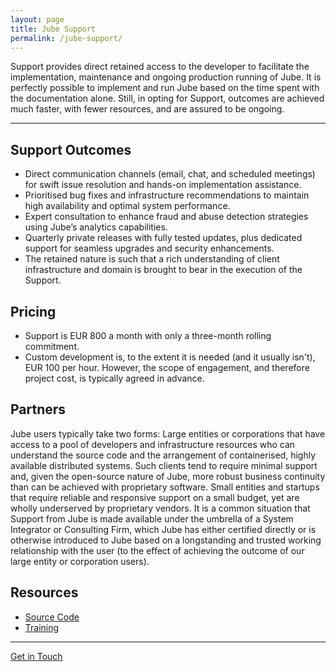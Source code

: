 ```yaml
---
layout: page
title: Jube Support
permalink: /jube-support/
---
```


Support provides direct retained access to the developer to facilitate the implementation, maintenance and ongoing
production running of Jube. It is perfectly possible to implement and run Jube based on the time spent with the
documentation alone. Still, in opting for Support, outcomes are achieved much faster, with fewer resources, and are
assured to be ongoing.

---

## Support Outcomes

* Direct communication channels (email, chat, and scheduled meetings) for swift issue resolution and hands-on
  implementation assistance.
* Prioritised bug fixes and infrastructure recommendations to maintain high availability and optimal system performance.
* Expert consultation to enhance fraud and abuse detection strategies using Jube’s analytics capabilities.
* Quarterly private releases with fully tested updates, plus dedicated support for seamless upgrades and security
  enhancements.
* The retained nature is such that a rich understanding of client infrastructure and domain is brought to bear in the
  execution of the Support.

## Pricing

* Support is EUR 800 a month with only a three-month rolling commitment.
* Custom development is, to the extent it is needed (and it usually isn't), EUR 100 per hour. However, the scope of
  engagement, and therefore project cost, is typically agreed in advance.

## Partners
Jube users typically take two forms:
Large entities or corporations that have access to a pool of developers and infrastructure resources who can understand the source code and the arrangement of containerised, highly available distributed systems.  Such clients tend to require minimal support and, given the open-source nature of Jube, more robust business continuity than can be achieved with proprietary software.
Small entities and startups that require reliable and responsive support on a small budget, yet are wholly underserved by proprietary vendors.
It is a common situation that Support from Jube is made available under the umbrella of a System Integrator or Consulting Firm, which Jube has either certified directly or is otherwise introduced to Jube based on a longstanding and trusted working relationship with the user (to the effect of achieving the outcome of our large entity or corporation users).

## Resources

* [Source Code](https://github.com/jube-home/aml-fraud-transaction-monitoring)
* [Training](/jube-training)

---

<div class="hero__subscribe">
  <a href="javascript:void(Tawk_API.toggle())" class="button button--primary section-button">Get in Touch</a>
</div>